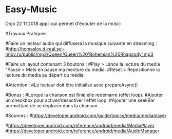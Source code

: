 # Easy-Music
Dojo 22 11 2018 appli qui permet d'écouter de la music

#Travaux Pratiques

#Faire un lecteur audio qui diffusera la musique suivante en streaming :
#http://hcmaslov.d-real.sci-nnov.ru/public/mp3/Queen/Queen%20'Bohemian%20Rhapsody'.mp3

#Faire un layout contenant 3 boutons : 
#Play > Lance la lecture du media
"Pause > Mets en pause ma mecture du media.
#Reset > Repositionne la lecture du media au départ du média.

#Attention :
#Le lecteur doit être initialisé avec prepareAsync()

#Bonus : 
#Lorque la chanson est finie elle redémarre (effet loop).
#Ajouter un checkbox pour activer/désactiver l’effet loop.
#Ajouter une seekBar permettant de se déplacer dans la chanson.


#Sources :
#https://developer.android.com/guide/topics/media/mediaplayer

#https://developer.android.com/reference/android/media/MediaPlayer
#https://developer.android.com/reference/android/media/AudioManager


